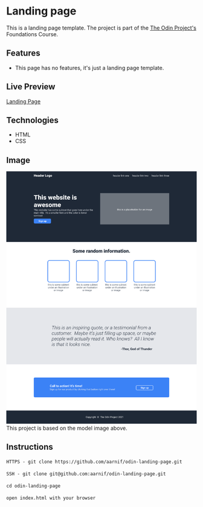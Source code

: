 # Landing page

This is a landing page template.
The project is part of the [The Odin Project's](https://www.theodinproject.com/) Foundations Course.

## Features

- This page has no features, it's just a landing page template.

## Live Preview

[Landing Page](https://aarnif.github.io/odin-landing-page/)

## Technologies

- HTML
- CSS

## Image

![Index Page](/images/model.png)
This project is based on the model image above.

## Instructions

```
HTTPS - git clone https://github.com/aarnif/odin-landing-page.git

SSH - git clone git@github.com:aarnif/odin-landing-page.git

cd odin-landing-page

open index.html with your browser
```
